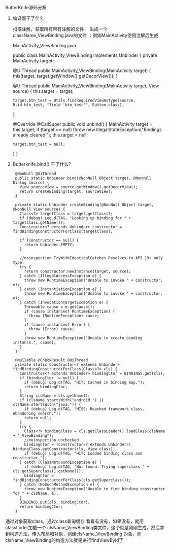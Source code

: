 ButterKnife源码分析



 1. 编译器干了什么

    扫描注解，获取所有带有注解的文件， 生成一个className_ViewBinding.java的文件 ；例如MainActivity使用注解后生成

    MainActivity_ViewBinding.java

    
    public class MainActivity_ViewBinding implements Unbinder {
      private MainActivity target;
    
      @UiThread
      public MainActivity_ViewBinding(MainActivity target) {
        this(target, target.getWindow().getDecorView());
      }
    
      @UiThread
      public MainActivity_ViewBinding(MainActivity target, View source) {
        this.target = target;
    
        target.btn_test = Utils.findRequiredViewAsType(source, R.id.btn_test, "field 'btn_test'", Button.class);
      }
    
      @Override
      @CallSuper
      public void unbind() {
        MainActivity target = this.target;
        if (target == null) throw new IllegalStateException("Bindings already cleared.");
        this.target = null;
    
        target.btn_test = null;
      }
    }


2. Butterknife.bind() 干了什么?

        @NonNull @UiThread
        public static Unbinder bind(@NonNull Object target, @NonNull Dialog source) {
          View sourceView = source.getWindow().getDecorView();
          return createBinding(target, sourceView);
        }
        
        private static Unbinder createBinding(@NonNull Object target, @NonNull View source) {
          Class<?> targetClass = target.getClass();
          if (debug) Log.d(TAG, "Looking up binding for " + targetClass.getName());
          Constructor<? extends Unbinder> constructor = findBindingConstructorForClass(targetClass);
        
          if (constructor == null) {
            return Unbinder.EMPTY;
          }
        
          //noinspection TryWithIdenticalCatches Resolves to API 19+ only type.
          try {
            return constructor.newInstance(target, source);
          } catch (IllegalAccessException e) {
            throw new RuntimeException("Unable to invoke " + constructor, e);
          } catch (InstantiationException e) {
            throw new RuntimeException("Unable to invoke " + constructor, e);
          } catch (InvocationTargetException e) {
            Throwable cause = e.getCause();
            if (cause instanceof RuntimeException) {
              throw (RuntimeException) cause;
            }
            if (cause instanceof Error) {
              throw (Error) cause;
            }
            throw new RuntimeException("Unable to create binding instance.", cause);
          }
        }
        
        @Nullable @CheckResult @UiThread
        private static Constructor<? extends Unbinder> findBindingConstructorForClass(Class<?> cls) {
          Constructor<? extends Unbinder> bindingCtor = BINDINGS.get(cls);
          if (bindingCtor != null) {
            if (debug) Log.d(TAG, "HIT: Cached in binding map.");
            return bindingCtor;
          }
          String clsName = cls.getName();
          if (clsName.startsWith("android.") || clsName.startsWith("java.")) {
            if (debug) Log.d(TAG, "MISS: Reached framework class. Abandoning search.");
            return null;
          }
          try {
            Class<?> bindingClass = cls.getClassLoader().loadClass(clsName + "_ViewBinding");
            //noinspection unchecked
            bindingCtor = (Constructor<? extends Unbinder>) bindingClass.getConstructor(cls, View.class);
            if (debug) Log.d(TAG, "HIT: Loaded binding class and constructor.");
          } catch (ClassNotFoundException e) {
            if (debug) Log.d(TAG, "Not found. Trying superclass " + cls.getSuperclass().getName());
            bindingCtor = findBindingConstructorForClass(cls.getSuperclass());
          } catch (NoSuchMethodException e) {
            throw new RuntimeException("Unable to find binding constructor for " + clsName, e);
          }
          BINDINGS.put(cls, bindingCtor);
          return bindingCtor;
        }


通过对象获取class，通过class查询缓存 看看有没有，如果没有，就用classLoder加载一个 clsName_ViewBinding类文件，这个就是刚刚生成，然后拿到构造方法，传入布局和对象，创建clsName_ViewBinding 对象，而clsName_ViewBinding的构造方法就是进行findViewById了